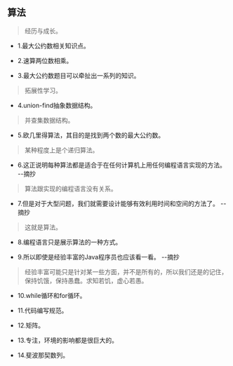 ## 算法

>经历与成长。

- 1.最大公约数相关知识点。

- 2.速算两位数相乘。

- 3.最大公约数题目可以牵扯出一系列的知识。

>拓展性学习。

- 4.union-find抽象数据结构。

>并查集数据结构。

- 5.欧几里得算法，其目的是找到两个数的最大公约数。

>某种程度上是个递归算法。

- 6.这正说明每种算法都是适合于在任何计算机上用任何编程语言实现的方法。 --摘抄

>算法跟实现的编程语言没有关系。

- 7.但是对于大型问题，我们就需要设计能够有效利用时间和空间的方法了。 --摘抄

>这就是算法。

- 8.编程语言只是展示算法的一种方式。

- 9.所以即使是经验丰富的Java程序员也应该看一看。 --摘抄

>经验丰富可能只是针对某一些方面，并不是所有的，所以我们还是的记住，保持饥饿，保持愚蠢。求知若饥，虚心若愚。

- 10.while循环和for循环。

- 11.代码编写规范。

- 12.矩阵。

- 13.专注，环境的影响都是很巨大的。

- 14.斐波那契数列。

